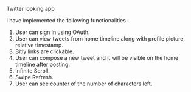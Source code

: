
Twitter looking app 

I have implemented the following functionalities : 

1. User can sign in using OAuth. 
2. User can view tweets from home timeline along with profile picture, relative timestamp.
3. Bitly links are clickable. 
4. User can compose a new tweet and it will be visible on the home timeline after posting. 
5. Infinite Scroll.
6. Swipe Refresh.
7. User can see counter of the number of characters left.


